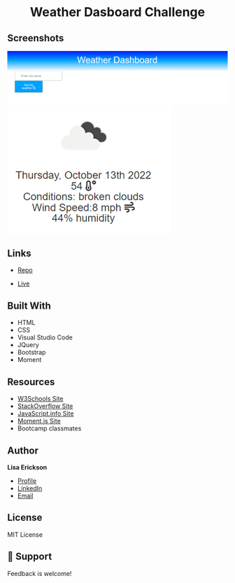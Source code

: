 <h1 align="center"> Weather Dasboard Challenge</h1>

## Screenshots 
<img src="./assets/Weather Dashboard.png"></img>
<img src="./assets/Weather Data.PNG"></img>

## Links

- [Repo](https://github.com/lisaericksoncoding/Weather_Dashboard "Weather Dashboard Repo")

- [Live](https://lisaericksoncoding.github.io/Weather_Dashboard "Live View")

## Built With

- HTML
- CSS
- Visual Studio Code
- JQuery
- Bootstrap
- Moment

## Resources

- [W3Schools Site](https://www.w3schools.com "W3Schools")
- [StackOverflow Site](https://stackoverflow.com/ "Stack Overflow")
- [JavaScript.info Site](https://javascript.info/ "JavaScript.info")
- [Moment.js Site](https://momentjs.com/ "Moment.js")
- Bootcamp classmates

## Author

**Lisa Erickson**

- [Profile](https://github.com/lisaericksoncoding "Lisa Erickson")
- [LinkedIn](https://www.linkedin.com/in/lisalerickson/ "Lisa Erickson")
- [Email](mailto:erickson.l.lisa@gmail.com?subject=Feedback "Feedback")

## License
MIT License 

## 🤝 Support

Feedback is welcome!
